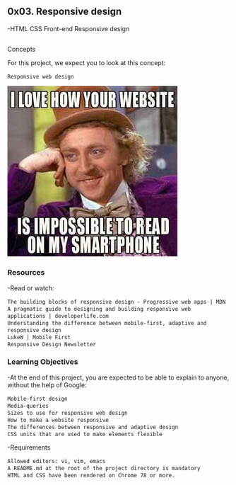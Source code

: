 ##  0x03. Responsive design
  -HTML CSS Front-end Responsive design

## 
Concepts

For this project, we expect you to look at this concept:

    Responsive web design

![image](wb.jpg)


### Resources

   -Read or watch:

    The building blocks of responsive design - Progressive web apps | MDN
    A pragmatic guide to designing and building responsive web applications | developerlife.com
    Understanding the difference between mobile-first, adaptive and responsive design
    LukeW | Mobile First
    Responsive Design Newsletter

### Learning Objectives

  -At the end of this project, you are expected to be able to explain to anyone, without the help of Google:

    Mobile-first design
    Media-queries
    Sizes to use for responsive web design
    How to make a website responsive
    The differences between responsive and adaptive design
    CSS units that are used to make elements flexible

  -Requirements

    Allowed editors: vi, vim, emacs
    A README.md at the root of the project directory is mandatory
    HTML and CSS have been rendered on Chrome 78 or more.

